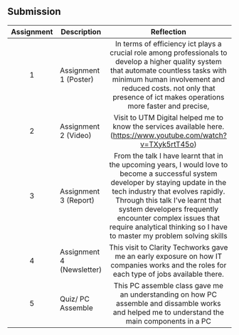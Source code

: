 ## Submission
| Assignment | Description  | Reflection |
| :-----: |  ------ | :-----: | 
| 1 | Assignment 1 (Poster) | In terms of efficiency ict plays a crucial role among professionals to develop a higher quality system that automate countless tasks with minimum human involvement and reduced costs. not only that presence of ict makes operations more faster and precise,  | 
| 2 | Assignment 2 (Video) |  Visit to UTM Digital helped me to know the services available here. (https://www.youtube.com/watch?v=TXyk5rtT45o)  | 
| 3 | Assignment 3 (Report) | From the talk I have learnt that in the upcoming years, I would love to become a successful system developer by staying update in the tech industry that evolves rapidly. Through this talk I’ve learnt that system developers frequently encounter complex issues that require analytical thinking so I have to master my problem solving skills  | 
| 4 | Assignment 4 (Newsletter) | This visit to Clarity Techworks gave me an early exposure on how IT companies works and the roles for each type of jobs available there. |
| 5 | Quiz/ PC Assemble | This PC assemble class gave me an understanding on how PC assemble and dissamble works and helped me to understand the main components in a PC |
